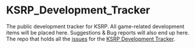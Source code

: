 # KSRP_Development_Tracker
The public development tracker for KSRP. All game-related development items will be placed here. Suggestions & Bug reports will also end up here.
The repo that holds all the [issues](https://github.com/Keystone-State-RP/KSRP_Development_Tracker/issues) for the [KSRP Development Tracker](https://github.com/orgs/Keystone-State-RP/projects/1).
